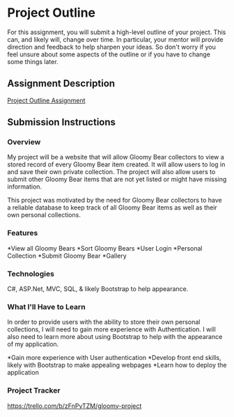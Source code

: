 # Project Outline
For this assignment, you will submit a high-level outline of your project. This can, and likely will, change over time. In particular, your mentor will provide direction and feedback to help sharpen your ideas. So don't worry if you feel unsure about some aspects of the outline or if you have to change some things later.

## Assignment Description
[Project Outline Assignment](https://education.launchcode.org/liftoff/modules/assignments/project-outline)

## Submission Instructions

### Overview
My project will be a website that will allow Gloomy Bear collectors to view a stored record of every Gloomy Bear item created. It will allow users to log in and save their own private collection. The project will also allow users to submit other Gloomy Bear items that are not yet listed or might have missing information. 

This project was motivated by the need for Gloomy Bear collectors to have a reliable database to keep track of all Gloomy Bear items as well as their own personal collections. 
### Features
*View all Gloomy Bears
*Sort Gloomy Bears
*User Login
*Personal Collection
*Submit Gloomy Bear
*Gallery
### Technologies
C#, ASP.Net, MVC, SQL, & likely Bootstrap to help appearance.
### What I'll Have to Learn
In order to provide users with the ability to store their own personal collections, I will need to gain more experience with Authentication. I will also need to learn more about using Bootstrap to help with the appearance of my application. 

*Gain more experience with User authentication
*Develop front end skills, likely with Bootstrap to make appealing webpages
*Learn how to deploy the application
### Project Tracker
https://trello.com/b/zFnPyTZM/gloomy-project
